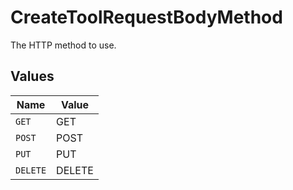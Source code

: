# CreateToolRequestBodyMethod

The HTTP method to use.


## Values

| Name     | Value    |
| -------- | -------- |
| `GET`    | GET      |
| `POST`   | POST     |
| `PUT`    | PUT      |
| `DELETE` | DELETE   |